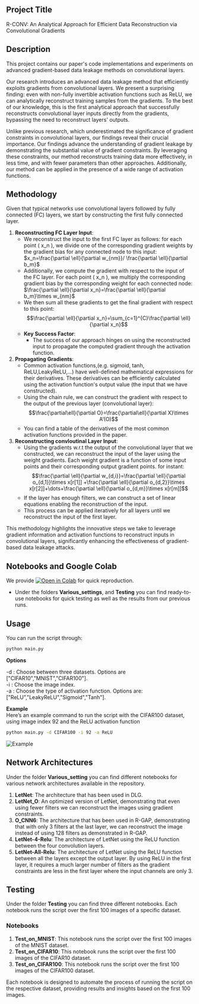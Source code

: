 ## Project Title
R-CONV: An Analytical Approach for Efficient Data
Reconstruction via Convolutional Gradients
## Description
This project contains our paper's code implementations and experiments on advanced gradient-based data leakage methods on convolutional layers. <br>

Our research introduces an advanced data leakage method that efficiently exploits gradients from convolutional layers. We present a surprising finding: even with non-fully invertible activation functions such as ReLU, we can analytically reconstruct training samples from the gradients. To the best of our knowledge, this is the first analytical approach that successfully reconstructs convolutional layer inputs directly from the gradients, bypassing the need to reconstruct layers' outputs.

Unlike previous research, which underestimated the significance of gradient constraints in convolutional layers, our findings reveal their crucial importance. Our findings advance the understanding of gradient leakage by demonstrating the substantial value of gradient constraints. By leveraging these constraints, our method reconstructs training data more effectively, in less time, and with fewer parameters than other approaches. Additionally, our method can be applied in the presence of a wide range of activation functions.
## Methodology

Given that typical networks use convolutional layers followed by fully connected (FC) layers, we start by constructing the first fully connected layer.
1. **Reconstructing FC Layer Input**:
    - We reconstruct the input to the first FC layer as follows: for each point \( x_n \), we divide one of the corresponding gradient weights by the gradient bias for any connected node to this input:
    $x_n=\frac{\partial \ell}{\partial w_{nm}}/ \frac{\partial \ell}{\partial b_m}$
    - Additionally, we compute the gradient with respect to the input of the FC layer. For each point \( x_n \), we multiply the corresponding gradient bias by the corresponding weight for each connected node:
    $\frac{\partial \ell}{\partial x_n}=\frac{\partial \ell}{\partial b_m}\times w_{nm}$
    - We then sum all these gradients to get the final gradient with respect to this point:  
    $$\frac{\partial \ell}{\partial x_n}=\sum_{c=1}^{C}\frac{\partial \ell}{\partial x_n}$$
    - **Key Success Factor**:
        - The success of our approach hinges on using the reconstructed input to propagate the computed gradient through the activation function.
2. **Propagating Gradients**:
    - Common activation functions,(e.g. sigmoid, tanh, ReLU,LeakyReLU,...) have well-defined mathematical expressions for their derivatives. These derivatives can be efficiently calculated using the activation function's output value (the input that we have constructed).
    - Using the chain rule, we can construct the gradient with respect to the output of the previous layer (convolutional layer):
    $$\frac{\partial\ell}{\partial O}=\frac{\partial\ell}{\partial X}\times A’(O)$$
    - You can find a table of the derivatives of the most common activation functions provided in the paper.
3. **Reconstructing convloutinal Layer Input**:
    - Using the gradients w.r.t the output of the convolutional layer that we constructed, we can reconstruct the input of the layer using the weight gradients. Each weight gradient is a function of some input points and their corresponding output gradient points. for instant:  
    $$\frac{\partial \ell}{\partial w_{d,i}}=\frac{\partial \ell}{\partial o_{d,1}}\times x[r[1]] +\frac{\partial \ell}{\partial o_{d,2}}\times x[r[2]]+\dots+\frac{\partial \ell}{\partial o_{d,m}}\times x[r[m]]$$
    - If the layer has enough filters, we can construct a set of linear equations enabling the reconstruction of the input.
    - This process can be applied iteratively for all layers until we reconstruct the input of the first layer.  
    
This methodology highlights the innovative steps we take to leverage gradient information and activation functions to reconstruct inputs in convolutional layers, significantly enhancing the effectiveness of gradient-based data leakage attacks.
## Notebooks and Google Colab
We provide [![Open in Colab](https://colab.research.google.com/assets/colab-badge.svg)](https://colab.research.google.com/drive/1R2wF_WJHqcjf4DB2DYq2glg1TCTaHJ1f?usp=sharing) for quick reproduction.

- Under the folders **Various_settings**, and **Testing** you can find ready-to-use notebooks for quick testing as well as the results from our previous runs.


## Usage
You can run the script through:
```bash
python main.py 
```
**Options**  

-d : Choose between three datasets. Options are ["CIFAR10","MNIST","CIFAR100"].<br>
-i : Choose the image index.<br>
-a : Choose the type of activation function. Options are:["ReLU","LeakyReLU","Sigmoid","Tanh"].  

**Example**<br>
Here’s an example command to run the script with the CIFAR100 dataset, using image index 92 and the ReLU activation function
```bash
python main.py -d CIFAR100 -i 92 -a ReLU
```
![Example](reconstruction.png)
## Network Architectures
Under the folder **Various_setting** you can find different notebooks for various network architectures available in the repository.<br>
1. **LetNet**: The architecture that has been used in DLG.<br>
2. **LetNet_O**: An optimized version of LetNet, demonstrating that even using fewer filters we can reconstruct the images using gradient constraints.<br>
3. **O_CNN6**: The architecture that has been used in R-GAP, demonstrating that with only 3 filters at the last layer, we can reconstruct the image instead of using 128 filters as demonstrated in R-GAP.<br>
4. **LetNet-4-Relu**: The architecture of LetNet using the ReLU function between the four convolution layers.<br>
5. **LetNet-All-Relu**: The architecture of LetNet using the ReLU function between all the layers except the output layer. By using ReLU in the first layer, it requires a much larger number of filters as the gradient constraints are less in the first layer where the input channels are only 3.<br>

## Testing

Under the folder **Testing** you can find three different notebooks. Each notebook runs the script over the first 100 images of a specific dataset.

### Notebooks

1. **Test_on_MNIST**: This notebook runs the script over the first 100 images of the MNIST dataset.
2. **Test_on_CIFAR10**: This notebook runs the script over the first 100 images of the CIFAR10 dataset.
3. **Test_on_CIFAR100**: This notebook runs the script over the first 100 images of the CIFAR100 dataset.

Each notebook is designed to automate the process of running the script on the respective dataset, providing results and insights based on the first 100 images.